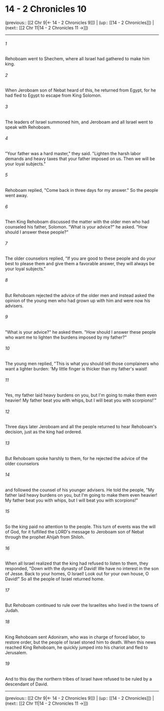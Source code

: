 # 14 - 2 Chronicles 10

(previous:: [[2 Chr 9|← 14 - 2 Chronicles 9]]) | (up:: [[14 - 2 Chronicles]]) | (next:: [[2 Chr 11|14 - 2 Chronicles 11 →]])

***


###### 1 
Rehoboam went to Shechem, where all Israel had gathered to make him king. 

###### 2 
When Jeroboam son of Nebat heard of this, he returned from Egypt, for he had fled to Egypt to escape from King Solomon. 

###### 3 
The leaders of Israel summoned him, and Jeroboam and all Israel went to speak with Rehoboam. 

###### 4 
"Your father was a hard master," they said. "Lighten the harsh labor demands and heavy taxes that your father imposed on us. Then we will be your loyal subjects." 

###### 5 
Rehoboam replied, "Come back in three days for my answer." So the people went away. 

###### 6 
Then King Rehoboam discussed the matter with the older men who had counseled his father, Solomon. "What is your advice?" he asked. "How should I answer these people?" 

###### 7 
The older counselors replied, "If you are good to these people and do your best to please them and give them a favorable answer, they will always be your loyal subjects." 

###### 8 
But Rehoboam rejected the advice of the older men and instead asked the opinion of the young men who had grown up with him and were now his advisers. 

###### 9 
"What is your advice?" he asked them. "How should I answer these people who want me to lighten the burdens imposed by my father?" 

###### 10 
The young men replied, "This is what you should tell those complainers who want a lighter burden: 'My little finger is thicker than my father's waist! 

###### 11 
Yes, my father laid heavy burdens on you, but I'm going to make them even heavier! My father beat you with whips, but I will beat you with scorpions!'" 

###### 12 
Three days later Jeroboam and all the people returned to hear Rehoboam's decision, just as the king had ordered. 

###### 13 
But Rehoboam spoke harshly to them, for he rejected the advice of the older counselors 

###### 14 
and followed the counsel of his younger advisers. He told the people, "My father laid heavy burdens on you, but I'm going to make them even heavier! My father beat you with whips, but I will beat you with scorpions!" 

###### 15 
So the king paid no attention to the people. This turn of events was the will of God, for it fulfilled the LORD's message to Jeroboam son of Nebat through the prophet Ahijah from Shiloh. 

###### 16 
When all Israel realized that the king had refused to listen to them, they responded, "Down with the dynasty of David! We have no interest in the son of Jesse. Back to your homes, O Israel! Look out for your own house, O David!" So all the people of Israel returned home. 

###### 17 
But Rehoboam continued to rule over the Israelites who lived in the towns of Judah. 

###### 18 
King Rehoboam sent Adoniram, who was in charge of forced labor, to restore order, but the people of Israel stoned him to death. When this news reached King Rehoboam, he quickly jumped into his chariot and fled to Jerusalem. 

###### 19 
And to this day the northern tribes of Israel have refused to be ruled by a descendant of David.

***

(previous:: [[2 Chr 9|← 14 - 2 Chronicles 9]]) | (up:: [[14 - 2 Chronicles]]) | (next:: [[2 Chr 11|14 - 2 Chronicles 11 →]])
